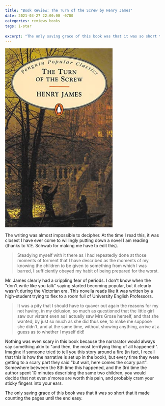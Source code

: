 ```yaml
---
title: "Book Review: The Turn of the Screw by Henry James"
date: 2021-03-27 22:00:00 -0700
categories: reviews books
tags: 1-star

excerpt: "The only saving grace of this book was that it was so short that it made counting the pages until the end easy..." 
---
```

<img src="/assets/images/the-turn-of-the-screw.jpg" alt="Book cover for The Turn of the Screw" width="350">

<i class="fas fa-star fa-lg"></i>
<i class="far fa-star fa-lg"></i>
<i class="far fa-star fa-lg"></i>
<i class="far fa-star fa-lg"></i>
<i class="far fa-star fa-lg"></i>

The writing was almost impossible to decipher. At the time I read this, it was closest I have ever come to willingly putting down a novel I am reading (thanks to V.E. Schwab for making me have to edit this).

>Steadying myself with it there as I had repeatedly done at those moments of torment that I have described as the moments of my knowing the children to be given to something from which I was barred, I sufficiently obeyed my habit of being prepared for the worst.

Mr. James clearly had a crippling fear of periods. I don't know when the "don't write like you talk" saying started becoming popular, but it clearly wasn't during the Victorian era. This novella reads like it was written by a high-student trying to flex to a room full of University English Professors.

> It was a pity that I should have to quaver out again the reasons for my not having, in my delusion, so much as questioned that the little girl saw our vistant even as I actually saw Mrs Grose herself, and that she wanted, by just so much as she did thus see, to make me suppose she didn't, and at the same time, without showing anything, arrive at a guess as to whether I myself did!

Nothing was even scary in this book because the narrarator would always say something akin to "and then, the most terrifying thing of all happened!". Imagine if someone tried to tell you this story around a fire (in fact, I recall that this is how the narrative is set up in the book), but every time they were getting to a scary part they said "but wait, here comes the scary part". Somewhere between the 8th time this happened, and the 3rd time the author spent 10 minutes describing the same two children, you would decide that not even s'mores are worth this pain, and probably cram your sticky fingers into your ears. 

The only saving grace of this book was that it was so short that it made counting the pages until the end easy.
